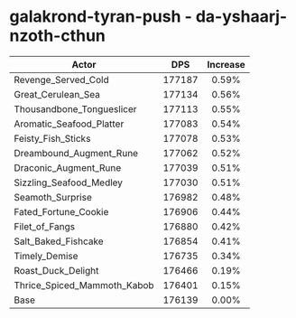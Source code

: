 # galakrond-tyran-push - da-yshaarj-nzoth-cthun
| Actor | DPS | Increase |
|---|:---:|:---:|
|Revenge_Served_Cold|177187|0.59%|
|Great_Cerulean_Sea|177134|0.56%|
|Thousandbone_Tongueslicer|177113|0.55%|
|Aromatic_Seafood_Platter|177083|0.54%|
|Feisty_Fish_Sticks|177078|0.53%|
|Dreambound_Augment_Rune|177062|0.52%|
|Draconic_Augment_Rune|177039|0.51%|
|Sizzling_Seafood_Medley|177030|0.51%|
|Seamoth_Surprise|176982|0.48%|
|Fated_Fortune_Cookie|176906|0.44%|
|Filet_of_Fangs|176880|0.42%|
|Salt_Baked_Fishcake|176854|0.41%|
|Timely_Demise|176735|0.34%|
|Roast_Duck_Delight|176466|0.19%|
|Thrice_Spiced_Mammoth_Kabob|176401|0.15%|
|Base|176139|0.00%|
